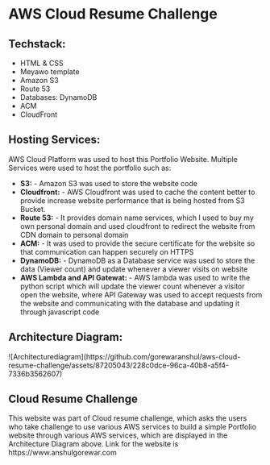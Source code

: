 # AWS Cloud Resume Challenge

<html>
  <head>
    <body>
      <h2> Techstack: </h2>
      <ul>
        <li> HTML & CSS </li>
        <li> Meyawo template </li>
        <li> Amazon S3 </li>
        <li> Route 53 </li>
        <li> Databases: DynamoDB </li>
        <li> ACM </li>
        <li> CloudFront </li>
      </ul>
      <h2> Hosting Services: </h2>
      AWS Cloud Platform was used to host this Portfolio Website. Multiple Services were used to host the portfolio such as:
      <ul>
        <li><b>S3:</b> - Amazon S3 was used to store the website code </li>
        <li><b>Cloudfront:</b> - AWS Cloudfront was used to cache the content better to provide increase website performance that is being hosted from S3 Bucket.</li>
        <li> <b>Route 53:</b> - It provides domain name services, which I used to buy my own personal domain and used cloudfront to redirect the website from CDN domain to personal domain </li>
        <li> <b>ACM:</b> - It was used to provide the secure certificate for the website so that communication can happen securely on HTTPS </li>
        <li><b>DynamoDB:</b> - DynamoDB as a Database service was used to store the data (Viewer count) and update whenever a viewer visits on website </li>
        <li><b> AWS Lambda and API Gatewat:</b> - AWS lambda was used to write the python script which will update the viewer count whenever a visitor open the website, where API Gateway was used to accept requests from the website and communicating with the database and updating it through javascript code </li>
      </ul>
      <h2> Architecture Diagram: </h2>
      ![Architecturediagram](https://github.com/gorewaranshul/aws-cloud-resume-challenge/assets/87205043/228c0dce-96ca-40b8-a5f4-7336b3562607)
      <h2> Cloud Resume Challenge</h2>
       This website was part of Cloud resume challenge, which asks the users who take challenge to use various AWS services to build a simple Portfolio website through various
        AWS services, which are displayed in the Architecture Diagram above. Link for the website is https://www.anshulgorewar.com
